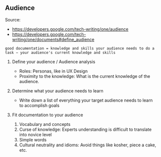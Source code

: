 ## Audience

Source:

- https://developers.google.com/tech-writing/one/audience
- https://developers.google.com/tech-writing/one/documents#define_audience

```
good documentation = knowledge and skills your audience needs to do a task − your audience's current knowledge and skills
```

1. Define your audience / Audience analysis

   - Roles: Personas, like in UX Design
   - Proximity to the knowledge: What is the current knowledge of the audience.

2. Determine what your audience needs to learn

   - Write down a list of everything your target audience needs to learn to accomplish goals

3. Fit documentation to your audience

   1. Vocabulary and concepts
   2. Curse of knowledge: Experts understanding is difficult to translate into novice level
   3. Simple words
   4. Cultural neutrality and idioms: Avoid things like kosher, piece a cake, etc.
